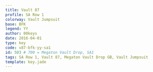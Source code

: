 ```yaml
---
title: Vault 87
profile: SA Row 1
colorway: Vault Jumpsuit
base: BFK
legend: YY
author: 00keys
date: 2016-04-01
type: key
code: v87-bfk-yy-sa1
id: 503 # 700 = Megaton Vault Drop, SA1
tags: SA Row 1, Vault 87, Megaton Vault Drop GB, Vault Jumpsuit
template: key.jade
---
```


<span class="more"> 

